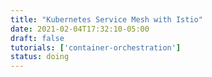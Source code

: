 ```yaml
---
title: "Kubernetes Service Mesh with Istio"
date: 2021-02-04T17:32:10-05:00
draft: false
tutorials: ['container-orchestration']
status: doing
---
```


